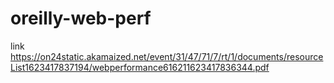 # oreilly-web-perf

link 
https://on24static.akamaized.net/event/31/47/71/7/rt/1/documents/resourceList1623417837194/webperformance616211623417836344.pdf
